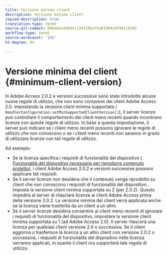 ```yaml
---
title: Versione minima client
description: Versione minima client
copied-description: true
translation-type: tm+mt
source-git-commit: 89bdda1d4bd5c126f19ba75a819942df901183d1
workflow-type: tm+mt
source-wordcount: '242'
ht-degree: 0%

---
```



# Versione minima del client {#minimum-client-version}

In Adobe Access 2.0.2 e versioni successive sono state introdotte alcune nuove regole di utilizzo, che non sono comprese dai client Adobe Access 2.0. Impostando la versione client minima supportata ( `HandlerConfiguration.setMinSupportedClientVersion()`), il server licenze può controllare il comportamento dei client meno recenti quando incontrano licenze con queste regole di utilizzo. In base a questa impostazione, il server può indicare se i client meno recenti possono ignorare le regole di utilizzo che non conoscono o se i client meno recenti non saranno in grado di utilizzare licenze con tali regole di utilizzo.

Ad esempio:

* Se la licenza specifica i requisiti di funzionalità del dispositivo ( [Funzionalità del dispositivo necessarie per riprodurre contenuto protetto](../../../aaxs-protecting-content/content-introduction/content-usage-rules/content-runtime-application-restrictions/content-device-capabilities.md)), i client Adobe Access 2.0.2 e versioni successive possono applicare tali requisiti.
* Se il server licenze non desidera che il contenuto venga riprodotto su client che non conoscono i requisiti di funzionalità del dispositivo , imposta la versione client minima supportata su 2 (per 2.0.2). Questo impedirà al server di rilasciare licenze ai client Adobe Access prima della versione 2.0.2. La versione minima del client verrà applicata anche se la licenza viene trasferita da un client a un altro.
* Se il server licenze desidera consentire ai client meno recenti di ignorare i requisiti di funzionalità del dispositivo, impostare la versione client minima supportata su 1 (ad Adobe Access 2.0). Il server rilascerà una licenza per qualsiasi client versione 2.0 o successiva. Se il client aggiorna o trasferisce la licenza a un altro client con versione 2.0.2 o successiva, i requisiti di funzionalità del dispositivo nella licenza verranno applicati, in quanto il client ora supporterà tale regola di utilizzo.


